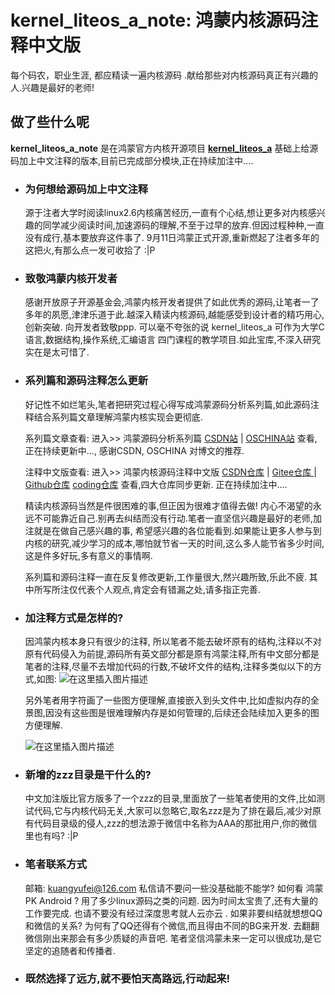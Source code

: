 # **kernel_liteos_a_note: 鸿蒙内核源码注释中文版**   
每个码农，职业生涯, 都应精读一遍内核源码 .献给那些对内核源码真正有兴趣的人.兴趣是最好的老师!

## **做了些什么呢**
**kernel_liteos_a_note** 是在鸿蒙官方内核开源项目 **[kernel_liteos_a](https://gitee.com/openharmony/kernel_liteos_a)** 基础上给源码加上中文注释的版本,目前已完成部分模块,正在持续加注中....

* ### **为何想给源码加上中文注释** 
    
    源于注者大学时阅读linux2.6内核痛苦经历,一直有个心结,想让更多对内核感兴趣的同学减少阅读时间,加速源码的理解,不至于过早的放弃.但因过程种种,一直没有成行,基本要放弃这件事了.
    9月11日鸿蒙正式开源,重新燃起了注者多年的这把火,有那么点一发可收拾了 :|P
    
* ### **致敬鸿蒙内核开发者**
  
    感谢开放原子开源基金会,鸿蒙内核开发者提供了如此优秀的源码,让笔者一了多年的夙愿,津津乐道于此.越深入精读内核源码,越能感受到设计者的精巧用心,创新突破. 向开发者致敬ppp. 可以毫不夸张的说 kernel_liteos_a 可作为大学C语言,数据结构,操作系统,汇编语言 四门课程的教学项目.如此宝库,不深入研究实在是太可惜了.
    
* ### **系列篇和源码注释怎么更新**

    好记性不如烂笔头,笔者把研究过程心得写成鸿蒙源码分析系列篇,如此源码注释结合系列篇文章理解鸿蒙内核实现会更彻底.
    
    系列篇文章查看: 进入>> 鸿蒙源码分析系列篇 [CSDN站](https://blog.csdn.net/kuangyufei) | [OSCHINA站](https://my.oschina.net/u/3751245) 查看, 正在持续更新中..., 感谢CSDN, OSCHINA 对博文的推荐.
    
    注释中文版查看: 进入>> 鸿蒙内核源码注释中文版 [CSDN仓库](https://codechina.csdn.net/kuangyufei/kernel_liteos_a_note) | [Gitee仓库 ](https://gitee.com/weharmony/kernel_liteos_a_note) | [Github仓库](https://github.com/kuangyufei/kernel_liteos_a_note)  [coding仓库](https://weharmony.coding.net/public/harmony/kernel_liteos_a_note/git/files) 查看,四大仓库同步更新. 正在持续加注中....
    
    精读内核源码当然是件很困难的事,但正因为很难才值得去做! 内心不渴望的永远不可能靠近自己.别再去纠结而没有行动.笔者一直坚信兴趣是最好的老师,加注就是在做自己感兴趣的事, 希望感兴趣的各位能看到.如果能让更多人参与到内核的研究,减少学习的成本,哪怕就节省一天的时间,这么多人能节省多少时间, 这是件多好玩,多有意义的事情啊.

    系列篇和源码注释一直在反复修改更新,工作量很大,然兴趣所致,乐此不疲. 其中所写所注仅代表个人观点,肯定会有错漏之处,请多指正完善.

* ### **加注释方式是怎样的?**

    因鸿蒙内核本身只有很少的注释, 所以笔者不能去破坏原有的结构,注释以不对原有代码侵入为前提,源码所有英文部分都是原有鸿蒙注释,所有中文部分都是笔者的注释,尽量不去增加代码的行数,不破坏文件的结构,注释多类似以下的方式,如图:
    ![在这里插入图片描述](https://img-blog.csdnimg.cn/20201022075449282.png?x-oss-process=image/watermark,type_ZmFuZ3poZW5naGVpdGk,shadow_10,text_aHR0cHM6Ly9ibG9nLmNzZG4ubmV0L2t1YW5neXVmZWk=,size_16,color_FFFFFF,t_70#pic_center)

    另外笔者用字符画了一些图方便理解,直接嵌入到头文件中,比如虚拟内存的全景图,因没有这些图是很难理解内存是如何管理的,后续还会陆续加入更多的图方便理解.   

    ![在这里插入图片描述](https://img-blog.csdnimg.cn/20201022075929701.png?x-oss-process=image/watermark,type_ZmFuZ3poZW5naGVpdGk,shadow_10,text_aHR0cHM6Ly9ibG9nLmNzZG4ubmV0L2t1YW5neXVmZWk=,size_16,color_FFFFFF,t_70#pic_center)

* ### **新增的zzz目录是干什么的?**

    中文加注版比官方版多了一个zzz的目录,里面放了一些笔者使用的文件,比如测试代码,它与内核代码无关,大家可以忽略它,取名zzz是为了排在最后,减少对原有代码目录级的侵人,zzz的想法源于微信中名称为AAA的那批用户,你的微信里也有吗? :|P

 * ### **笔者联系方式**

    邮箱: kuangyufei@126.com 私信请不要问一些没基础能不能学? 如何看 鸿蒙 PK Android ? 用了多少linux源码之类的问题. 因为时间太宝贵了,还有大量的工作要完成. 也请不要没有经过深度思考就人云亦云 . 如果非要纠结就想想QQ和微信的关系? 为何有了QQ还得有个微信,而且得由不同的BG来开发. 去翻翻微信刚出来那会有多少质疑的声音吧. 笔者坚信鸿蒙未来一定可以很成功,是它坚定的追随者和传播者.

 * ### **既然选择了远方,就不要怕天高路远,行动起来!**
